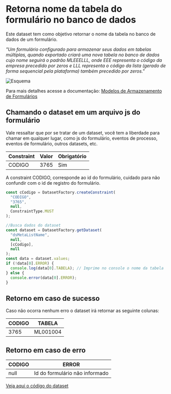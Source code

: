 # Retorna nome da tabela do formulário no banco de dados

Este dataset tem como objetivo retornar o nome da tabela no banco de dados de um formulário.

_"Um formulário configurado para armazenar seus dados em tabelas múltiplas, quando exportado criará uma nova tabela no banco de dados cujo nome seguirá o padrão MLEEELLL, onde EEE representa o código da empresa precedido por zeros e LLL representa o código da lista (gerado de forma sequencial pela plataforma) também precedido por zeros."_

![Esquema](https://github.com/sergiomachadosilva/fluig-datasets/blob/master/dsMetaListName/esquema.png)

Para mais detalhes acesse a documentação: [Modelos de Armazenamento de Formulários](https://tdn.totvs.com/pages/releaseview.action?pageId=244716710)

## Chamando o dataset em um arquivo js do formulário

Vale ressaltar que por se tratar de um dataset, você tem a liberdade para chamar em qualquer lugar, como js do formulário, eventos de processo, eventos de formulário, outros datasets, etc.

| Constraint | Valor | Obrigatório |
| ---------- | ----- | ----------- |
| CODIGO     | 3765  | Sim         |

A constraint CODIGO, corresponde ao id do formulário, cuidado para não confundir com o id de registro do formulário.

```js
const cCodigo = DatasetFactory.createConstraint(
  "CODIGO",
  "3765",
  null,
  ConstraintType.MUST
);

//Busca dados do dataset
const dataset = DatasetFactory.getDataset(
  "dsMetaListName",
  null,
  [cCodigo],
  null
);
const data = dataset.values;
if (!data[0].ERROR) {
  console.log(data[0].TABELA); // Imprime no console o nome da tabela
} else {
  console.error(data[0].ERROR);
}
```

## Retorno em caso de sucesso

Caso não ocorra nenhum erro o dataset irá retornar as seguinte colunas:

| CODIGO | TABELA   |
| ------ | -------- |
| 3765   | ML001004 |

## Retorno em caso de erro

| CODIGO | ERROR                          |
| ------ | ------------------------------ |
| null   | Id do formulário não informado |

[Veja aqui o código do dataset](dsMetaListName.js)
